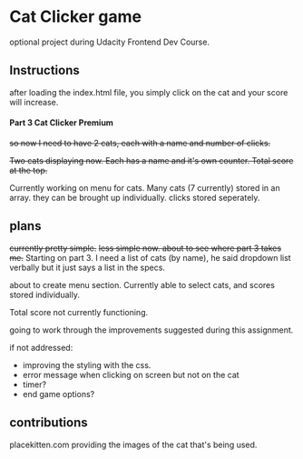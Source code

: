 # Cat Clicker game
optional project during Udacity Frontend Dev Course.

## Instructions

after loading the index.html file, you simply click on the cat and your score will increase.

#### Part 3 Cat Clicker Premium
~~so now I need to have 2 cats, each with a name and number of clicks.~~

~~Two cats displaying now. Each has a name and it's own counter. Total score at the top.~~

Currently working on menu for cats. Many cats (7 currently) stored in an array. they can be brought up individually. clicks stored seperately. 

## plans

~~currently pretty simple.~~
~~less simple now. about to see where part 3 takes me.~~
Starting on part 3. I need a list of cats (by name), he said dropdown list verbally but it just says a list in the specs.

about to create menu section. Currently able to select cats, and scores stored individually.

Total score not currently functioning.

going to work through the improvements suggested during this assignment. 

if not addressed:
- improving the styling with the css. 
- error message when clicking on screen but not on the cat
- timer?
- end game options?

## contributions

placekitten.com providing the images of the cat that's being used.
